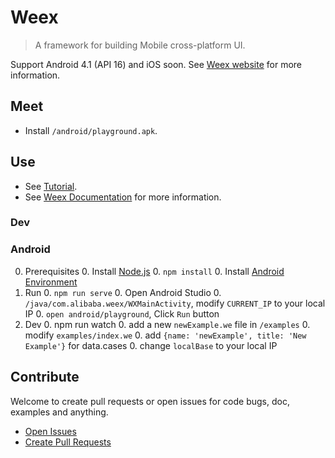 # Weex

> A framework for building Mobile cross-platform UI.

Support Android 4.1 (API 16) and iOS soon. See [Weex website](http://alibaba.github.io/weex/) for more information. 

## Meet

* Install `/android/playground.apk`.

## Use

* See [Tutorial](http://alibaba.github.io/weex/doc/tutorial).
* See [Weex Documentation](http://alibaba.github.io/weex/doc) for more information.

### Dev




### Android 

0. Prerequisites
    0. Install [Node.js](http://nodejs.org/)
    0. `npm install`
    0. Install [Android Environment](http://developer.android.com/training/basics/firstapp/index.html)
0. Run
    0. `npm run serve`
    0. Open Android Studio
    0. `/java/com.alibaba.weex/WXMainActivity`, modify `CURRENT_IP` to your local IP
    0. `open android/playground`, Click `Run` button
0. Dev
    0. npm run watch
    0. add a new `newExample.we` file in `/examples`
    0. modify `examples/index.we`
        0. add `{name: 'newExample', title: 'New Example'}` for data.cases
        0. change `localBase` to your local IP

## Contribute

Welcome to create pull requests or open issues for code bugs, doc, examples and anything.

* [Open Issues](https://github.com/alibaba/weex/issues/new)
* [Create Pull Requests](https://github.com/alibaba/weex/compare)